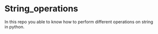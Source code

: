 # String_operations
In this repo you able to know how to perform different operations on string in python.

